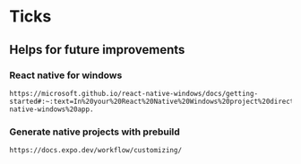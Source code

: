 # Ticks

## Helps for future improvements

### React native for windows

    https://microsoft.github.io/react-native-windows/docs/getting-started#:~:text=In%20your%20React%20Native%20Windows%20project%20directory%2C%20run%3A,React%20packager%20as%20well%20as%20a%20react-native-windows%20app.

### Generate native projects with prebuild

    https://docs.expo.dev/workflow/customizing/
